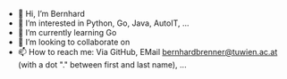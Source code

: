 - 👋 Hi, I’m Bernhard
- 👀 I’m interested in Python, Go, Java, AutoIT, ...
- 🌱 I’m currently learning Go
- 💞️ I’m looking to collaborate on 
- 📫 How to reach me: Via GitHub, EMail <bernhardbrenner@tuwien.ac.at> (with a dot "." between first and last name), ...


